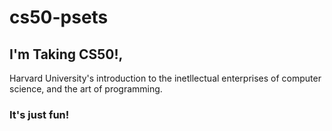 # cs50-psets
## I'm Taking CS50!,
Harvard University's introduction to the inetllectual enterprises of computer science, and the art of programming.
### It's just fun!
